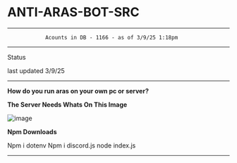 # ANTI-ARAS-BOT-SRC
-----------------------

                Acounts in DB - 1166 - as of 3/9/25 1:18pm 


----------------------- 

Status 

last updated 3/9/25


----------------------- 

__**How do you run aras on your own pc or server?**__

**The Server Needs Whats On This Image**			          

![image](https://github.com/user-attachments/assets/10c568b0-da2e-486b-b3ea-6edcf32279e3)

**Npm Downloads**

Npm i dotenv
Npm i discord.js
node index.js

--------------------------------------------
